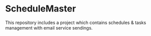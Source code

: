 # ScheduleMaster
This repository includes a project which contains schedules &amp; tasks management with email service sendings.
